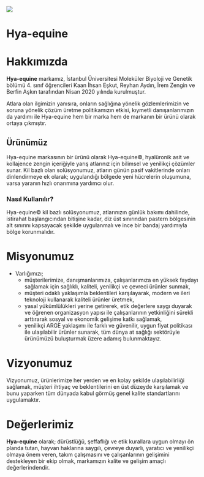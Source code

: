![](https://eskutkaan.github.io/hya-equine/img/new.png)

# __Hya-equine__
# Hakkımızda 

**Hya-equine** markamız, İstanbul Üniversitesi Moleküler Biyoloji ve Genetik bölümü 4. sınıf öğrencileri Kaan İhsan Eşkut, Reyhan Aydın, İrem Zengin ve Berfin Aşkın tarafından Nisan 2020 yılında kurulmuştur.

Atlara olan ilgimizin yanısıra, onların sağlığına yönelik gözlemlerimizin ve soruna yönelik çözüm üretme politikamızın etkisi, kıymetli danışanlarımızın da yardımı ile Hya-equine hem bir marka hem de markanın bir ürünü olarak ortaya çıkmıştır. 

## Ürünümüz
Hya-equine markasının bir ürünü olarak Hya-equine©, hyalüronik asit ve kollajence zengin içeriğiyle yarış atlarınız için bilimsel ve yenilikçi çözümler sunar. Kil bazlı olan solüsyonumuz, atların günün pasif vakitlerinde onları dinlendirmeye ek olarak; uygulandığı bölgede yeni hücrelerin oluşumuna, varsa yaranın hızlı onarımına yardımcı olur.


### Nasıl Kullanılır?

Hya-equine© kil bazlı solüsyonumuz, atlarınızın günlük bakımı dahilinde, istirahat başlangıcından bitişine kadar, diz üst sınırından pastern bölgesinin alt sınırını kapsayacak şekilde uygulanmalı ve ince bir bandaj yardımıyla bölge korunmalıdır.


# Misyonumuz
+ Varlığımızı; 
  - müşterilerimize, danışmanlarımıza, çalışanlarımıza en yüksek faydayı sağlamak için sağlıklı, kaliteli, yenilikçi ve çevreci ürünler sunmak, 
  - müşteri odaklı yaklaşımla beklentileri karşılayarak, modern ve ileri teknoloji kullanarak kaliteli ürünler üretmek, 
  - yasal yükümlülükleri yerine getirerek, etik değerlere saygı duyarak ve öğrenen organizasyon yapısı ile çalışanlarının yetkinliğini sürekli arttırarak sosyal ve ekonomik gelişime katkı sağlamak, 
  - yenilikçi ARGE yaklaşımı ile farklı ve güvenilir, uygun fiyat politikası ile ulaşılabilir ürünler sunarak, tüm dünya at sağlığı sektörüyle ürünümüzü buluşturmak üzere adamış bulunmaktayız.
  
# Vizyonumuz

Vizyonumuz, ürünlerimize her yerden ve en kolay şekilde ulaşılabilirliği sağlamak, müşteri ihtiyaç ve beklentilerini en üst düzeyde karşılamak ve bunu yaparken tüm dünyada kabul görmüş genel kalite standartlarını uygulamaktır.

# Değerlerimiz 
**Hya-equine** olarak; dürüstlüğü, şeffaflığı ve etik kurallara uygun olmayı ön planda tutan, hayvan haklarına saygılı, çevreye duyarlı, yaratıcı ve yenilikçi olmaya önem veren, takım çalışmasını ve çalışanlarının gelişimini destekleyen bir ekip olmak, markamızın kalite ve gelişim amaçlı değerlerindendir.
